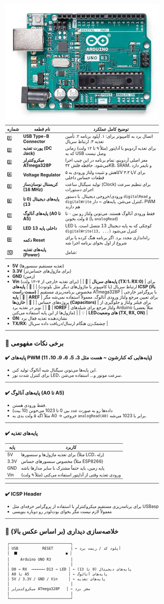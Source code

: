 ![Arduino Uno](arduino_uno.jpg)

| شماره | نام قطعه                       | توضیح کامل عملکرد                                                                                       |
| ----- | ------------------------------ | ------------------------------------------------------------------------------------------------------- |
| 1️⃣   | **USB Type-B Connector**       | اتصال برد به کامپیوتر برای: ۱. آپلود برنامه ۲. تأمین تغذیه ۳. ارتباط سریال                              |
| 2️⃣   | **پورت تغذیه (DC Jack)**       | برای تغذیه آردوینو با آداپتور (مثلاً ۹ تا ۱۲ ولت) زمانی که به USB وصل نیست                              |
| 3️⃣   | **میکروکنترلر ATmega328P**     | مغز اصلی آردوینو، تمام برنامه در این چیپ اجرا می‌شود. حافظه فلش ۳۲KB، SRAM، و تایمر دارد                |
| 4️⃣   | **Voltage Regulator**          | کاهش و تثبیت ولتاژ ورودی به ۵V یا ۳.۳V برای قطعات حساس داخلی                                            |
| 5️⃣   | **کریستال نوسان‌ساز (16 MHz)** | تولید سیگنال ساعت (Clock) برای تنظیم سرعت اجرای دستورات                                                 |
| 6️⃣   | **پایه‌های دیجیتال (0 تا 13)** | ورودی/خروجی دیجیتال. با دستور `digitalRead` و `digitalWrite` کنترل می‌شن. پایه‌های \~ دار، PWM هم دارند |
| 7️⃣   | **پایه‌های آنالوگ (A0 تا A5)** | فقط ورودی آنالوگ هستند. می‌تونن ولتاژ رو بین ۰ تا ۵ ولت بخونن (با `analogRead`)                         |
| 8️⃣   | **LED داخلی پایه 13**          | LED کوچکی که به پایه دیجیتال 13 متصل است. با `digitalWrite(13, ...)` کنترل می‌شود                       |
| 9️⃣   | **دکمه Reset**                 | راه‌اندازی مجدد برد. اگر برنامه هنگ کرده یا برای شروع از اول بخوای برنامه اجرا شه                       |
| 🔟    | **پایه‌های تغذیه (Power)**     | شامل:                                                                                                   |

* **5V** (تغذیه مستقیم سنسورها)
* **3.3V** (برای ماژول‌های حساس‌تر)
* **GND** (زمین)
* **Vin** (برای تغذیه خارجی از ۷–۱۲ ولت) |
  \| 🔁 | **پایه‌های سریال (TX:1، RX:0)** | برای ارتباط سریال (با کامپیوتر یا ماژول‌های دیگر مثل بلوتوث) |
  \| 🔁 | **پایه‌های ICSP (بالا سمت راست)** | مخصوص برنامه‌ریزی مستقیم ATmega328P با پروگرامر خارجی |
  \| 📌 | **پایه AREF** | برای تعیین مرجع ولتاژ ورودی آنالوگ. معمولاً استفاده نمی‌شه مگر پروژه‌های حساس |
  \| 🔋 | **خازن‌ها (Capacitors)** | برای فیلتر ولتاژ و جلوگیری از نویز در تغذیه برد |
  \| 🔗 | **IOREF** | ولتاژ مرجع برای شیلدهای Arduino (مثلاً بعضی ماژول‌ها از این پایه استفاده می‌کنن) |
  \| 💡 | **LED‌های وضعیت (TX, RX, ON)** |
* **ON**: نشان‌دهنده تغذیه فعال برد
* **TX/RX**: چشمک‌زن هنگام ارسال/دریافت داده سریال |

---

## 🧠 برخی نکات مفهومی

### ✔️ پایه‌های PWM (پایه‌هایی که کنارشون \~ هست مثل 3، 5، 6، 9، 10، 11)

* این پایه‌ها می‌تونن سیگنال شبه آنالوگ تولید کنن.
* برای کنترل شدت نور LED، سرعت موتور و... استفاده می‌شن.

---

### ✔️ پایه‌های آنالوگ (A0 تا A5)

* فقط ورودی هستن.
* داده‌ها رو به صورت عدد بین 0 تا 1023 می‌خونن (10 بیت)
* مثلاً اگه ۵ ولت بدی به A0 → خروجی `analogRead(A0)` برابر با 1023 می‌شه.

---

### ✔️ پایه‌های تغذیه

| پایه | کاربرد                                                   |
| ---- | -------------------------------------------------------- |
| 5V   | برای تغذیه ماژول‌ها و سنسورها (مثلاً LCD، رله)           |
| 3.3V | مخصوص سنسورهای حساس (مثلاً ESP8266)                      |
| GND  | پایه زمین، باید حتماً مشترک با سایر مدارها باشه          |
| Vin  | ورودی تغذیه وقتی از آداپتور استفاده می‌کنی (مثلاً ۹ ولت) |

---

### ✔️ ICSP Header

* برای برنامه‌ریزی مستقیم میکروکنترلر با استفاده از پروگرامر حرفه‌ای مثل USBasp
* معمولاً لازم نیست مگر بخوای بوت‌لودر رو دوباره بنویسی

---

## 🎯 خلاصه‌سازی دیداری (بر اساس عکس بالا)

```
 ┌────────────────────────────┐
 │ USB           RESET        │ ← آپلود کد / ریست برد
 │  ⬛                      ◼ │
 │     Arduino UNO R3         │
 │                            │
 │ D0 → RX  ⟶⟶⟶⟶⟶⟶ D13 → LED │ ← پایه‌های دیجیتال (0 تا 13)
 │ A0 تا A5                  │ ← پایه‌های آنالوگ
 │ 5V / 3.3V / GND / Vin     │ ← پایه‌های تغذیه
 │                            │
 │ میکروکنترلر ATmega328P   │ ← مغز برد
 │                            │
 └────────────────────────────┘
```
